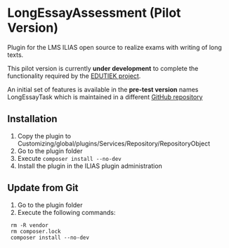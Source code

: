 # LongEssayAssessment (Pilot Version)
Plugin for the LMS ILIAS open source to realize exams with writing of long texts.

This pilot version is currently **under development** to complete the functionality required by the [EDUTIEK project](https://www.edutiek.de).

An initial set of features is available in the **pre-test version** names LongEssayTask which is maintained in a different [GitHub repository](https://github.com/fneumann/LongEssayTask)

## Installation

1. Copy the plugin to Customizing/global/plugins/Services/Repository/RepositoryObject
2. Go to the plugin folder
3. Execute ````composer install --no-dev````
4. Install the plugin in the ILIAS plugin administration

## Update from Git

1. Go to the plugin folder
2. Execute the following commands:
````
 rm -R vendor
 rm composer.lock
 composer install --no-dev
````
